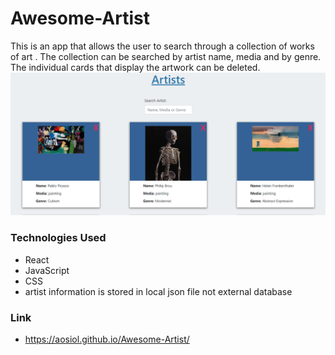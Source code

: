 # Awesome-Artist

This is an app that allows the user to search through a collection of works of art . The collection can be searched by artist name, media and by genre. The individual cards that display the artwork can be deleted.
![Alt awesome](/images/awesome-artist.png)

### Technologies Used

- React
- JavaScript
- CSS
- artist information is stored in local json file not external database

### Link

- https://aosiol.github.io/Awesome-Artist/
